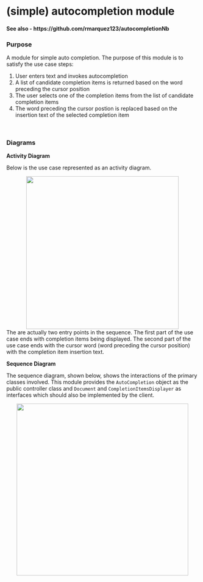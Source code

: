 # (simple) autocompletion module
<h4>See also - https://github.com/rmarquez123/autocompletionNb</h4> 
<h3> Purpose</h3> 
A module for simple auto completion.  The purpose of this module is to satisfy the use case steps: 
<ol> 
  <li>User enters text and invokes autocompletion</li>
  <li>A list of candidate completion items is returned based on the word preceding the cursor position</li>
  <li>The user selects one of the completion items from the list of candidate completion items</li>
  <li>The word preceding the cursor postion is replaced based on the insertion text of the selected completion item</li>
</ol>
<br> 
<h3> Diagrams </h3> 
<strong> Activity Diagram </strong> 
<p> 
  Below is the use case represented as an activity diagram.  
  <div align="center" width="500px"> 
    <img src="http://ricardo-marquez.com/rm/assets/images/activity-diagram-page-6.svg" alt="" height="400">
  </div> 
  The are actually two entry points in the sequence.  The first part of the use case ends with completion items being displayed.  The second part of the use case ends with the cursor word (word preceding the cursor position) with the completion item insertion text. 
</p> 
<strong> Sequence Diagram </strong> 
<p> 
 The sequence diagram, shown below, shows the interactions of the primary classes involved. This module provides the <code>AutoCompletion</code> object as the public controller class and <code>Document</code> and <code>CompletionItemsDisplayer</code> as interfaces which should also be implemented by the client.

  <div align="center" width="1200px"> 
    <img src="http://ricardo-marquez.com/rm/assets/images/activity-diagram-page-5.svg" alt="" height="450px">
  </div> 
</p> 
